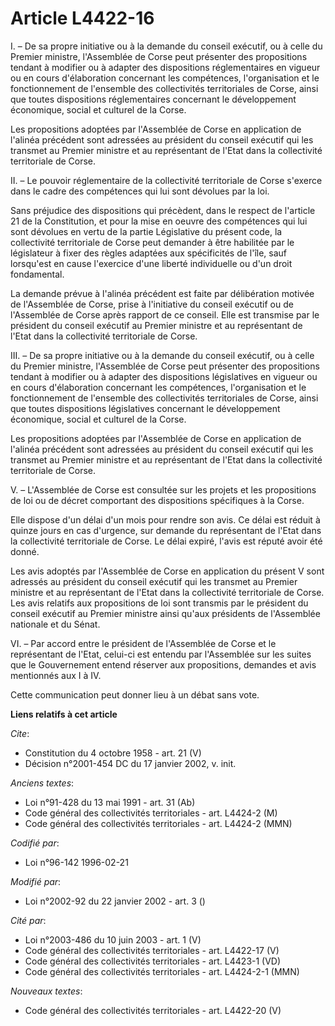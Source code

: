 # Article L4422-16

I. – De sa propre initiative ou à la demande du conseil exécutif, ou à celle du Premier ministre, l'Assemblée de Corse peut
présenter des propositions tendant à modifier ou à adapter des dispositions réglementaires en vigueur ou en cours
d'élaboration concernant les compétences, l'organisation et le fonctionnement de l'ensemble des collectivités territoriales
de Corse, ainsi que toutes dispositions réglementaires concernant le développement économique, social et culturel de la
Corse.

Les propositions adoptées par l'Assemblée de Corse en application de l'alinéa précédent sont adressées au président du
conseil exécutif qui les transmet au Premier ministre et au représentant de l'Etat dans la collectivité territoriale de
Corse.

II. – Le pouvoir réglementaire de la collectivité territoriale de Corse s'exerce dans le cadre des compétences qui lui sont
dévolues par la loi.

Sans préjudice des dispositions qui précèdent, dans le respect de l'article 21 de la Constitution, et pour la mise en oeuvre
des compétences qui lui sont dévolues en vertu de la partie Législative du présent code, la collectivité territoriale de
Corse peut demander à être habilitée par le législateur à fixer des règles adaptées aux spécificités de l'île, sauf
lorsqu'est en cause l'exercice d'une liberté individuelle ou d'un droit fondamental.

La demande prévue à l'alinéa précédent est faite par délibération motivée de l'Assemblée de Corse, prise à l'initiative du
conseil exécutif ou de l'Assemblée de Corse après rapport de ce conseil. Elle est transmise par le président du conseil
exécutif au Premier ministre et au représentant de l'Etat dans la collectivité territoriale de Corse.

III. – De sa propre initiative ou à la demande du conseil exécutif, ou à celle du Premier ministre, l'Assemblée de Corse peut
présenter des propositions tendant à modifier ou à adapter des dispositions législatives en vigueur ou en cours d'élaboration
concernant les compétences, l'organisation et le fonctionnement de l'ensemble des collectivités territoriales de Corse, ainsi
que toutes dispositions législatives concernant le développement économique, social et culturel de la Corse.

Les propositions adoptées par l'Assemblée de Corse en application de l'alinéa précédent sont adressées au président du
conseil exécutif qui les transmet au Premier ministre et au représentant de l'Etat dans la collectivité territoriale de
Corse.

V. – L'Assemblée de Corse est consultée sur les projets et les propositions de loi ou de décret comportant des dispositions
spécifiques à la Corse.

Elle dispose d'un délai d'un mois pour rendre son avis. Ce délai est réduit à quinze jours en cas d'urgence, sur demande du
représentant de l'Etat dans la collectivité territoriale de Corse. Le délai expiré, l'avis est réputé avoir été donné.

Les avis adoptés par l'Assemblée de Corse en application du présent V sont adressés au président du conseil exécutif qui les
transmet au Premier ministre et au représentant de l'Etat dans la collectivité territoriale de Corse. Les avis relatifs aux
propositions de loi sont transmis par le président du conseil exécutif au Premier ministre ainsi qu'aux présidents de
l'Assemblée nationale et du Sénat.

VI. – Par accord entre le président de l'Assemblée de Corse et le représentant de l'Etat, celui-ci est entendu par
l'Assemblée sur les suites que le Gouvernement entend réserver aux propositions, demandes et avis mentionnés aux I à IV.

Cette communication peut donner lieu à un débat sans vote.

**Liens relatifs à cet article**

_Cite_:

  - Constitution du 4 octobre 1958 - art. 21 (V)
  - Décision n°2001-454 DC du 17 janvier 2002, v. init.

_Anciens textes_:

  - Loi n°91-428 du 13 mai 1991 - art. 31 (Ab)
  - Code général des collectivités territoriales - art. L4424-2 (M)
  - Code général des collectivités territoriales - art. L4424-2 (MMN)

_Codifié par_:

  - Loi n°96-142 1996-02-21

_Modifié par_:

  - Loi n°2002-92 du 22 janvier 2002 - art. 3 ()

_Cité par_:

  - Loi n°2003-486 du 10 juin 2003 - art. 1 (V)
  - Code général des collectivités territoriales - art. L4422-17 (V)
  - Code général des collectivités territoriales - art. L4423-1 (VD)
  - Code général des collectivités territoriales - art. L4424-2-1 (MMN)

_Nouveaux textes_:

  - Code général des collectivités territoriales - art. L4422-20 (V)
